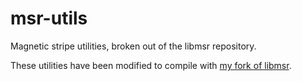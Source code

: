 msr-utils
=========

Magnetic stripe utilities, broken out of the libmsr repository.

These utilities have been modified to compile with
[my fork of libmsr](https://github.com/woodruffw/libmsr).
